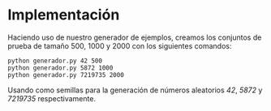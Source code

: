 # Implementación

Haciendo uso de nuestro generador de ejemplos, creamos los conjuntos de prueba 
de tamaño 500, 1000 y 2000 con los siguientes comandos:

```
python generador.py 42 500
python generador.py 5872 1000
python generador.py 7219735 2000
```

Usando como semillas para la generación de números aleatorios *42*, *5872* y 
*7219735* respectivamente.